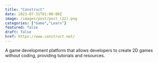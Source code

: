 ```yaml
---
title: "Construct"
date: 2023-07-31T01:00:00Z
image: /images/post/post (22).png
categories: ["Game","Learn"]
featured: false
draft: false
href: https://www.construct.net/
---
```

A game development platform that allows developers to create 2D games without coding, providing tutorials and resources.
